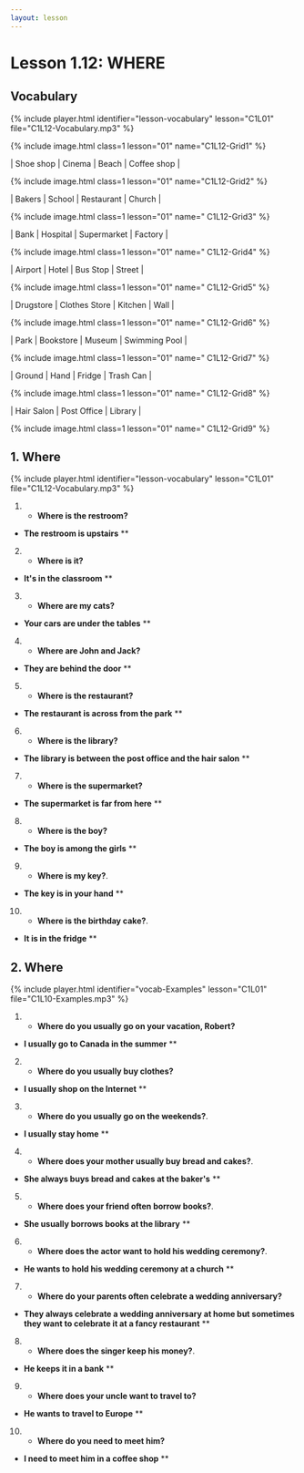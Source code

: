 ```yaml
---
layout: lesson
---
```



# Lesson 1.12: WHERE 


## Vocabulary 
{% include player.html identifier="lesson-vocabulary" lesson="C1L01" file="C1L12-Vocabulary.mp3" %}

{% include image.html class=1 lesson="01" name="C1L12-Grid1" %}

| Shoe shop | Cinema   | Beach | Coffee shop |   

{% include image.html class=1 lesson="01" name="C1L12-Grid2" %}

| Bakers  | School  | Restaurant | Church  | 

{% include image.html class=1 lesson="01" name=" C1L12-Grid3" %}

| Bank  | Hospital  | Supermarket | Factory | 

{% include image.html class=1 lesson="01" name=" C1L12-Grid4" %}

| Airport  | Hotel  | Bus Stop | Street |

{% include image.html class=1 lesson="01" name=" C1L12-Grid5" %}

| Drugstore  | Clothes Store | Kitchen  | Wall |

{% include image.html class=1 lesson="01" name=" C1L12-Grid6" %}

| Park   | Bookstore  | Museum | Swimming Pool |

{% include image.html class=1 lesson="01" name=" C1L12-Grid7" %}

| Ground  | Hand | Fridge  | Trash Can |

{% include image.html class=1 lesson="01" name=" C1L12-Grid8" %}

| Hair Salon  | Post Office | Library  |

{% include image.html class=1 lesson="01" name=" C1L12-Grid9" %}





## 1. Where 
{% include player.html identifier="lesson-vocabulary" lesson="C1L01" file="C1L12-Vocabulary.mp3" %}

1. - **Where is the restroom?** 
- **The restroom is upstairs** 
**
2. - **Where is it?** 
- **It's in the classroom**
**
3. - **Where are my cats?** 
- **Your cars are under the tables**
**
4. - **Where are John and Jack?**
- **They are behind the door**
**
5. - **Where is the restaurant?**
- **The restaurant is across from the park**
**
6. - **Where is the library?** 
- **The library is between the post office and the hair salon**
**
7. - **Where is the supermarket?** 
- **The supermarket is far from here**
**
8. - **Where is the boy?**
- **The boy is among the girls**
**
9. - **Where is my key?**.
- **The key is in your hand**
**
10. - **Where is the birthday cake?**.
- **It is in the fridge**
**

## 2. Where 
{% include player.html identifier="vocab-Examples" lesson="C1L01" file="C1L10-Examples.mp3" %}

1. - **Where do you usually go on your vacation, Robert?**
- **I usually go to Canada in the summer**
**  
2. - **Where do you usually buy clothes?**
- **I usually shop on the Internet**
**
3. - **Where do you usually go on the weekends?**.
- **I usually stay home**
**
4. - **Where does your mother usually buy bread and cakes?**.
- **She always buys bread and cakes at the baker's**
**
5. - **Where does your friend often borrow books?**.
- **She usually borrows books at the library**
**
6. - **Where does the actor want to hold his wedding ceremony?**.
- **He wants to hold his wedding ceremony at a church**
**
7. - **Where do your parents often celebrate a wedding anniversary?**
- **They always celebrate a wedding anniversary at home but sometimes they want to celebrate it at a fancy restaurant**
**
8. - **Where does the singer keep his money?**.
- **He keeps it in a bank**
**
9. - **Where does your uncle want to travel to?**
- **He wants to travel to Europe**
**
10. -  **Where do you need to meet him?**
- **I need to meet him in a coffee shop**
**
